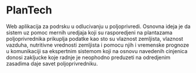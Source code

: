 # PlanTech
Web aplikacija za podrsku u odlucivanju u poljoprivredi. Osnovna ideja je da sistem uz pomoc mernih uredjaja koji su rasporedjeni na plantazama poljoprivrednika prikuplja podatke kao sto su vlaznost zemljista, vlaznost vazduha, nutritivne vrednosti zemljista i pomocu njih i vremenske prognoze u komunikaciji sa ekspertnim sistemom koji na osnovu navedenih cinjenica donosi zakljucke koje radnje je neophodno preduzeti na odredjenim zasadima daje savet poljoprivredniku.
